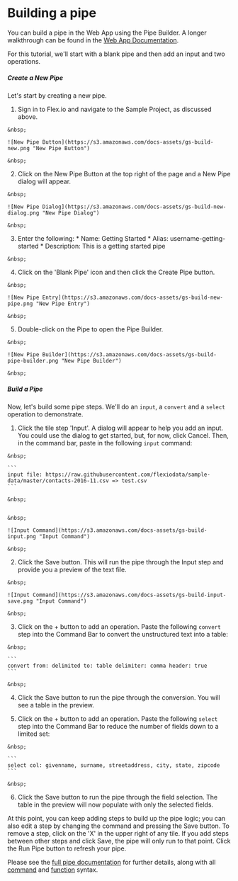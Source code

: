 # Building a pipe

You can build a pipe in the Web App using the Pipe Builder.  A longer walkthrough can be found in the [Web App Documentation](https://www.flex.io/docs/web-app/#building-and-running-a-pipe).

For this tutorial, we'll start with a blank pipe and then add an input and two operations.

##### Create a New Pipe

Let's start by creating a new pipe.

1.    Sign in to Flex.io and navigate to the Sample Project, as discussed above.

    &nbsp;

    ![New Pipe Button](https://s3.amazonaws.com/docs-assets/gs-build-new.png "New Pipe Button")

    &nbsp;

2.    Click on the New Pipe Button at the top right of the page and a New Pipe dialog will appear.

    &nbsp;

    ![New Pipe Dialog](https://s3.amazonaws.com/docs-assets/gs-build-new-dialog.png "New Pipe Dialog")

    &nbsp;

3.    Enter the following:
    * Name: Getting Started
    * Alias: username-getting-started
    * Description: This is a getting started pipe

    &nbsp;

4.    Click on the 'Blank Pipe' icon and then click the Create Pipe button.

    &nbsp;

    ![New Pipe Entry](https://s3.amazonaws.com/docs-assets/gs-build-new-pipe.png "New Pipe Entry")

    &nbsp;

5.    Double-click on the Pipe to open the Pipe Builder.

    &nbsp;

    ![New Pipe Builder](https://s3.amazonaws.com/docs-assets/gs-build-pipe-builder.png "New Pipe Builder")

    &nbsp;


##### Build a Pipe

Now, let's build some pipe steps.  We'll do an `input`, a `convert` and a `select` operation to demonstrate.

1.    Click the tile step 'Input'.  A dialog will appear to help you add an input.  You could use the dialog to get started, but, for now, click Cancel.  Then, in the command bar, paste in the following `input` command: 

    &nbsp;

    ```
    input file: https://raw.githubusercontent.com/flexiodata/sample-data/master/contacts-2016-11.csv => test.csv
    ```

    &nbsp;


    &nbsp;

    ![Input Command](https://s3.amazonaws.com/docs-assets/gs-build-input.png "Input Command")

    &nbsp;

2.    Click the Save button.  This will run the pipe through the Input step and provide you a preview of the text file.

    &nbsp;

    ![Input Command](https://s3.amazonaws.com/docs-assets/gs-build-input-save.png "Input Command")

    &nbsp;

3.    Click on the + button to add an operation.  Paste the following `convert` step into the Command Bar to convert the unstructured text into a table:

    &nbsp;

    ```
    convert from: delimited to: table delimiter: comma header: true
    ```

    &nbsp;

4.    Click the Save button to run the pipe through the conversion.  You will see a table in the preview.

5.    Click on the + button to add an operation.  Paste the following `select` step into the Command Bar to reduce the number of fields down to a limited set:

    &nbsp;

    ```
    select col: givenname, surname, streetaddress, city, state, zipcode
    ```

    &nbsp;

6.    Click the Save button to run the pipe through the field selection.  The table in the preview will now populate with only the selected fields.


At this point, you can keep adding steps to build up the pipe logic; you can also edit a step by changing the command and pressing the Save button.  To remove a step, click on the 'X' in the upper right of any tile.  If you add steps between other steps and click Save, the pipe will only run to that point.  Click the Run Pipe button to refresh your pipe.

Please see the [full pipe documentation](https://www.flex.io/docs/web-app/#pipes) for further details, along with all [command](https://www.flex.io/docs/web-app/#command-bar-operations) and [function](https://www.flex.io/docs/web-app/#functions-and-syntax) syntax.  